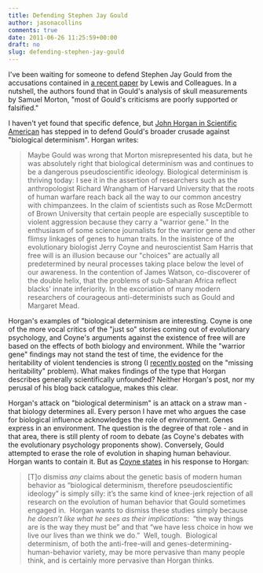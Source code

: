 ```yaml
---
title: Defending Stephen Jay Gould
author: jasonacollins
comments: true
date: 2011-06-26 11:25:59+00:00
draft: no
slug: defending-stephen-jay-gould
---
```


I've been waiting for someone to defend Stephen Jay Gould from the accusations contained in [a recent paper](https://doi.org/10.1371/journal.pbio.1001071) by Lewis and Colleagues. In a nutshell, the authors found that in Gould's analysis of skull measurements by Samuel Morton, "most of Gould's criticisms are poorly supported or falsified."

I haven't yet found that specific defence, but [John Horgan in Scientific American](http://blogs.scientificamerican.com/cross-check/2011/06/24/defending-stephen-jay-goulds-crusade-against-biological-determinism/) has stepped in to defend Gould's broader crusade against "biological determinism". Horgan writes:

>Maybe Gould was wrong that Morton misrepresented his data, but he was  absolutely right that biological determinism was and continues to be a  dangerous pseudoscientific ideology. Biological determinism is thriving  today: I see it in the assertion of researchers such as the anthropologist Richard Wrangham of Harvard University that the roots of human warfare reach back all  the way to our common ancestry with chimpanzees. In the claim of  scientists such as Rose McDermott of Brown University that certain  people are especially susceptible to violent aggression because they  carry a "warrior gene." In the enthusiasm of some science journalists for the warrior gene and other flimsy linkages of genes to human traits. In the insistence of the evolutionary biologist Jerry Coyne and neuroscientist Sam Harris that free will is an illusion because our "choices" are actually all  predetermined by neural processes taking place below the level of our  awareness. In the contention of James Watson, co-discoverer of the  double helix, that the problems of sub-Saharan Africa reflect blacks' innate inferiority. In the excoriation of many modern researchers of courageous anti-determinists such as Gould and Margaret Mead.

Horgan's examples of "biological determinism are interesting. Coyne is one of the more vocal critics of the "just so" stories coming out of evolutionary psychology, and Coyne's arguments against the existence of free will are based on the effects of both biology and environment. While the "warrior gene" findings may not stand the test of time, the evidence for the heritability of violent tendencies is strong (I [recently posted](https://www.jasoncollins.blog/galton-trivia/) on the "missing heritability" problem). What makes findings of the type that Horgan describes generally scientifically unfounded? Neither Horgan's post, nor my perusal of his blog back catalogue, makes this clear.

Horgan's attack on "biological determinism" is an attack on a straw man - that biology determines all. Every person I have met who argues the case for biological influence acknowledges the role of environment. Genes express in an environment. The question is the degree of that role - and in that area, there is still plenty of room to debate (as Coyne's debates with the evolutionary psychology proponents show). Conversely, Gould attempted to erase the role of evolution in shaping human behaviour. Horgan wants to contain it. But as [Coyne states](http://whyevolutionistrue.wordpress.com/2011/06/25/john-horgan-equates-incompatibilism-with-racism/) in his response to Horgan:

>[T]o dismiss _any_ claims about the genetic basis of modern human  behavior as “biological determinism, therefore pseudoscientific  ideology” is simply silly: it’s the same kind of knee-jerk rejection of  all research on the evolution of human behavior that Gould sometimes  engaged in.  Horgan wants to dismiss these studies simply because _he doesn’t like what he sees as their implications_:   “the way things are is the way they must be” and that “we have less  choice in how we live our lives than we think we do.”  Well, tough.   Biological determinism, of both the anti-free-will and  genes-determining-human-behavior variety, may be more pervasive than  many people think, and is certainly more pervasive than Horgan thinks.
